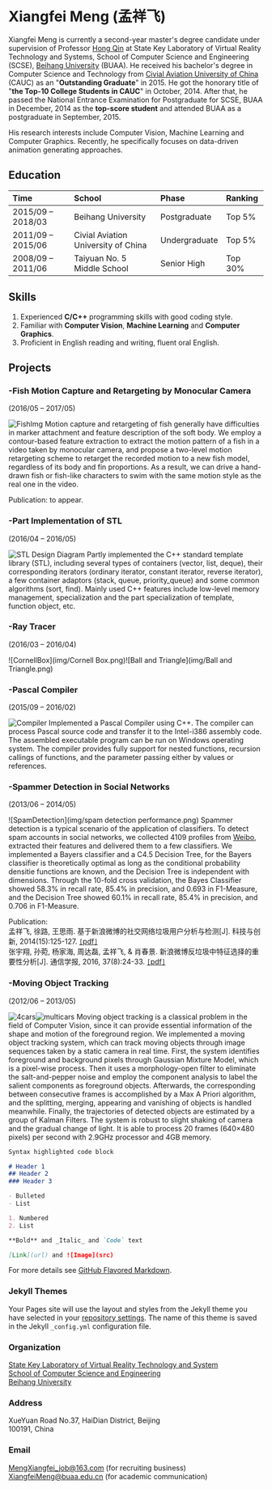 # Xiangfei Meng (孟祥飞)

Xiangfei Meng is currently a second-year master's degree candidate under supervision of Professor [Hong Qin](https://www.cs.stonybrook.edu/people/faculty/HongQin) at State Key Laboratory of Virtual Reality Technology and Systems, School of Computer Science and Engineering (SCSE), [Beihang University](http://www.buaa.edu.cn/) (BUAA). He received his bachelor's degree in Computer Science and Technology from [Civial Aviation University of China](http://www.cauc.edu.cn/zh/) (CAUC) as an "**Outstanding Graduate**" in 2015. He got the honorary title of "**the Top-10 College Students in CAUC**" in October, 2014. After that, he passed the National Entrance Examination for Postgraduate for SCSE, BUAA in December, 2014 as the **top-score student** and attended BUAA as a postgraduate in September, 2015.

His research interests include Computer Vision, Machine Learning and Computer Graphics. Recently, he specifically focuses on data-driven animation generating approaches.

## Education

| Time				| School								 |  Phase      | Ranking	|
| :---------------- | :------------------------------------- | :---------   | :--------- |
| 2015/09 – 2018/03	| Beihang University					| Postgraduate  | Top 5%	|
| 2011/09 – 2015/06 | Civial Aviation University of China	| Undergraduate |  Top 5%	|
| 2008/09 – 2011/06 | Taiyuan No. 5 Middle School			| Senior High	| Top 30%	|

## Skills
1. Experienced **C/C++** programming skills with good coding style.
2. Familiar with **Computer Vision**, **Machine Learning** and **Computer Graphics**.
3. Proficient in English reading and writing, fluent oral English.

## Projects

### -Fish Motion Capture and Retargeting by Monocular Camera 
(2016/05 – 2017/05)

![FishImg](img/Fish.png)
Motion capture and retargeting of fish generally have difficulties in marker attachment and feature description of the soft body. We employ a contour-based feature extraction to extract the motion pattern of a fish in a video taken by monocular camera, and propose a two-level motion retargeting scheme to retarget the recorded motion to a new fish model, regardless of its body and fin proportions. As a result, we can drive a hand-drawn fish or fish-like characters to swim with the same motion style as the real one in the video.

Publication: to appear.


### -Part Implementation of STL 
(2016/04 – 2016/05)

![STL Design Diagram](img/XFSTL.png)
Partly implemented the C++ standard template library (STL), including several types of containers (vector, list, deque), their corresponding iterators (ordinary iterator, constant iterator, reverse iterator), a few container adaptors (stack, queue, priority_queue) and some common algorithms (sort, find). Mainly used C++ features include low-level memory management, specialization and the part specialization of template, function object, etc.

### -Ray Tracer 
(2016/03 – 2016/04)

![CornellBox](img/Cornell Box.png)![Ball and Triangle](img/Ball and Triangle.png)

### -Pascal Compiler 
(2015/09 – 2016/02)

![Compiler](img/compiler.png)
Implemented a Pascal Compiler using C++. The compiler can process Pascal source code and transfer it to
the Intel-i386 assembly code. The assembled executable program can be run on Windows operating system. The compiler provides fully support for nested functions, recursion callings of functions, and the parameter passing either by values or references.

### -Spammer Detection in Social Networks 
(2013/06 – 2014/05)

![SpamDetection](img/spam detection performance.png)
Spammer detection is a typical scenario of the application of classifiers. To detect spam accounts in social networks, we collected 4109 profiles from [Weibo](http://weibo.com/), extracted their features and delivered them to a few classifiers. We implemented a Bayers classifier and a C4.5 Decision Tree, for the Bayers classifier is theoretically optimal as long as the conditional probability densitie functions are known, and the Decision Tree is independent with dimensions. Through the 10-fold cross validation, the Bayes Classifier showed 58.3% in recall rate, 85.4% in precision, and 0.693 in F1-Measure, and the Decision Tree showed 60.1% in recall rate, 85.4% in precision, and 0.706
in F1-Measure.

Publication:  
孟祥飞, 徐路, 王思雨. 基于新浪微博的社交网络垃圾用户分析与检测[J]. 科技与创新, 2014(15):125-127. [`[`pdf`]`](paper/基于新浪微博的社交网络垃圾用户分析与检测.pdf)  
张宇翔, 孙菀, 杨家海, 周达磊, 孟祥飞, & 肖春景. 新浪微博反垃圾中特征选择的重要性分析[J]. 通信学报, 2016, 37(8):24-33. [`[`pdf`]`](paper/新浪微博反垃圾中特征选择的重要性分析.pdf)

### -Moving Object Tracking 
(2012/06 – 2013/05)

![4cars](img/4cars.png)![multicars](img/multicars.png)
Moving object tracking is a classical problem in the field of Computer Vision, since it can provide essential information of the shape and motion of the foreground region. We implemented a moving object tracking system, which can track moving objects through image sequences taken by a static camera in real time. First, the system identifies foreground and background pixels through Gaussian Mixture Model, which is a pixel-wise process. Then it uses a morphology-open filter to eliminate the salt-and-pepper noise and employ the component analysis to label the salient components as foreground objects. Afterwards, the corresponding between consecutive frames is accomplished by a Max A Priori algorithm, and the splitting, merging, appearing and vanishing of objects is handled meanwhile. Finally, the trajectories of detected objects are estimated by a group of Kalman Filters. The system is robust to slight shaking of camera and the gradual change of light. It is able to process 20 frames (640×480 pixels) per second  with 2.9GHz processor and 4GB memory.


```markdown
Syntax highlighted code block

# Header 1
## Header 2
### Header 3

- Bulleted
- List

1. Numbered
2. List

**Bold** and _Italic_ and `Code` text

[Link](url) and ![Image](src)
```

For more details see [GitHub Flavored Markdown](https://guides.github.com/features/mastering-markdown/).

### Jekyll Themes

Your Pages site will use the layout and styles from the Jekyll theme you have selected in your [repository settings](https://github.com/DreamChaserMXF/dreamchasermxf.github.com/settings). The name of this theme is saved in the Jekyll `_config.yml` configuration file.

### Organization
[State Key Laboratory of Virtual Reality Technology and System](http://vrlab.buaa.edu.cn/)  
[School of Computer Science and Engineering](http://scse.buaa.edu.cn/buaa-css-web/initAction.action)  
[Beihang University](http://www.buaa.edu.cn/)

### Address
XueYuan Road No.37, HaiDian District, Beijing  
100191, China

### Email
[MengXiangfei_job@163.com](mailto:MengXiangfei_job@163.com) (for recruiting business)  
[XiangfeiMeng@buaa.edu.cn](mailto:XiangfeiMeng@buaa.edu.cn) (for academic communication)
